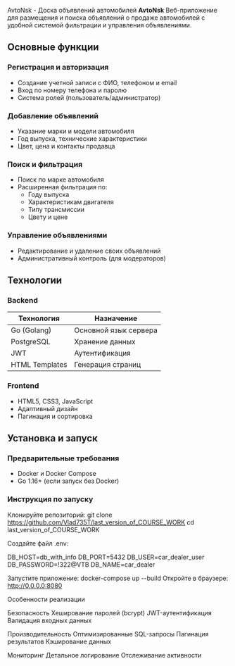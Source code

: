 AvtoNsk - Доска объявлений автомобилей
**AvtoNsk** Веб-приложение для размещения и поиска объявлений о продаже автомобилей с удобной системой фильтрации и управления объявлениями.
## Основные функции

### Регистрация и авторизация
- Создание учетной записи с ФИО, телефоном и email
- Вход по номеру телефона и паролю
- Система ролей (пользователь/администратор)

### Добавление объявлений
- Указание марки и модели автомобиля
- Год выпуска, технические характеристики
- Цвет, цена и контакты продавца

### Поиск и фильтрация
- Поиск по марке автомобиля
- Расширенная фильтрация по:
  - Году выпуска
  - Характеристикам двигателя
  - Типу трансмиссии
  - Цвету и цене

### Управление объявлениями
- Редактирование и удаление своих объявлений
- Административный контроль (для модераторов)

## Технологии

### Backend
|   Технология   |      Назначение       |
|----------------|-----------------------|
|  Go (Golang)   | Основной язык сервера |
|  PostgreSQL    |    Хранение данных    |
|     JWT        |     Аутентификация    |
| HTML Templates |   Генерация страниц   |

### Frontend
- HTML5, CSS3, JavaScript
- Адаптивный дизайн
- Пагинация и сортировка

## Установка и запуск

### Предварительные требования
- Docker и Docker Compose
- Go 1.16+ (если запуск без Docker)

### Инструкция по запуску
Клонируйте репозиторий:
git clone https://github.com/Vlad735T/last_version_of_COURSE_WORK
cd last_version_of_COURSE_WORK

Создайте файл .env:

DB_HOST=db_with_info
DB_PORT=5432
DB_USER=car_dealer_user
DB_PASSWORD=!322@VTB
DB_NAME=car_dealer

Запустите приложение:
docker-compose up --build
Откройте в браузере:
http://0.0.0.0:8080

Особенности реализации

Безопасность
 Хеширование паролей (bcrypt)
 JWT-аутентификация
 Валидация входных данных

Производительность
 Оптимизированные SQL-запросы
 Пагинация результатов
 Кэширование данных

Мониторинг
 Детальное логирование
 Отслеживание активности
